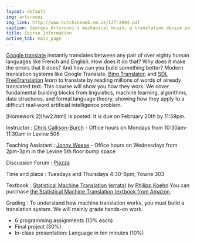 ```yaml
---
layout: default
img: artsrouni
img_link: http://www.hutchinsweb.me.uk/IJT-2004.pdf
caption: Georges Artsrouni's mechanical brain, a translation device patented in 1933 in France.
title: Course Information
active_tab: main_page 
---
```


[Google translate](http://translate.google.com/) instantly
translates between any pair of over eighty human languages 
like French and English. How does it do that? Why does it 
make the errors that it does? And how can you build something 
better? Modern translation systems like Google Translate, 
[Bing Translator](http://www.microsofttranslator.com/),
and [SDL FreeTranslation](http://www.freetranslation.com/)
*learn* to translate by reading millions of words of already 
translated text. This course will show you how they work. 
We cover fundamental building blocks from linguistics, 
machine learning, algorithms, data structures, and formal 
language theory, showing how they apply to a difficult
real-word artificial intelligence problem.

<div class="alert alert-info" markdown="span">
  [Homework 2](hw2.html) is posted.
  It is due on February 20th by 11:59pm.
</div>

Instructor
: [Chris Callison-Burch](http://www.cis.upenn.edu/~ccb/) - Office hours on Mondays from 10:30am-11:30am in Levine 506

Teaching Assistant
: [Jonny Weese](http://cs.jhu.edu/~jonny/)  - Office hours on Wednesdays from 2pm-3pm in the Levine 5th floor bump space

Discussion Forum
: [Piazza](https://piazza.com/upenn/spring2014/cis526)

Time and place
: Tuesdays and Thursdays 4:30-6pm, Towne 303

Textbook
: [Statistical Machine Translation](http://www.statmt.org/book/) (<a href="http://statmt.org/book/errata.html">errata</a>) 
by <a href="http://homepages.inf.ed.ac.uk/pkoehn/">Philipp Koehn</a> 
You can purchase <a href="http://www.amazon.com/Statistical-Machine-Translation-Philipp-Koehn/dp/0521874157">the Statistical Machine Translation textbook from Amazon</a>.

Grading
: To understand how machine translation works, you must build a translation system.
We will mainly grade hands-on work.

* 6 programming assignments (10% each)
* Final project (30%)
* In-class presentation: Language in ten minutes (10%)


